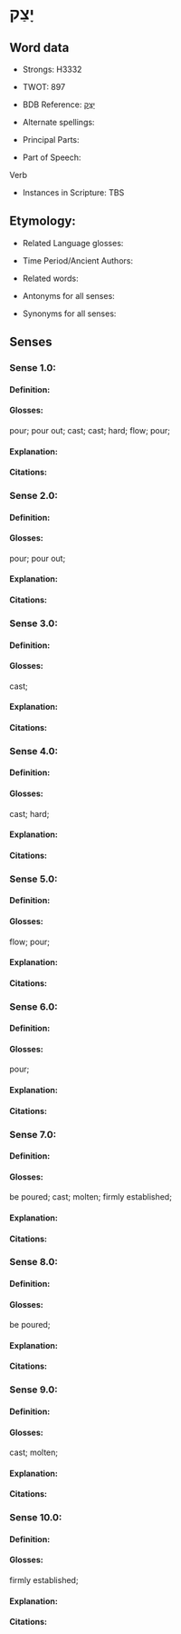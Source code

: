 # יָצַק

<!-- Status: S2="NeedsEdits" -->
<!-- Lexica used for edits:   -->

## Word data

* Strongs: H3332

* TWOT: 897

* BDB Reference: [יָצַק](rc://en/bdb/dict/j.cu.aa)

* Alternate spellings:

* Principal Parts:

* Part of Speech:

Verb

* Instances in Scripture: TBS

## Etymology:

* Related Language glosses:

* Time Period/Ancient Authors:

* Related words:

* Antonyms for all senses:

* Synonyms for all senses:

## Senses

### Sense 1.0:

#### Definition:

#### Glosses:

pour; pour out; cast; cast; hard; flow; pour; 

#### Explanation:

#### Citations:



### Sense 2.0:

#### Definition:

#### Glosses:

pour; pour out; 

#### Explanation:

#### Citations:



### Sense 3.0:

#### Definition:

#### Glosses:

cast; 

#### Explanation:

#### Citations:



### Sense 4.0:

#### Definition:

#### Glosses:

cast; hard; 

#### Explanation:

#### Citations:



### Sense 5.0:

#### Definition:

#### Glosses:

flow; pour; 

#### Explanation:

#### Citations:



### Sense 6.0:

#### Definition:

#### Glosses:

pour; 

#### Explanation:

#### Citations:



### Sense 7.0:

#### Definition:

#### Glosses:

be poured; cast; molten; firmly established; 

#### Explanation:

#### Citations:



### Sense 8.0:

#### Definition:

#### Glosses:

be poured; 

#### Explanation:

#### Citations:



### Sense 9.0:

#### Definition:

#### Glosses:

cast; molten; 

#### Explanation:

#### Citations:



### Sense 10.0:

#### Definition:

#### Glosses:

firmly established; 

#### Explanation:

#### Citations:



